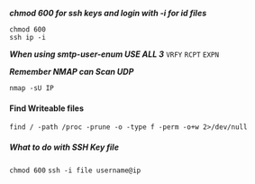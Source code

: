 ***chmod 600 for ssh keys and login with -i for id files*** 
```shell
chmod 600 
ssh ip -i
```

***When using smtp-user-enum  USE ALL 3***
`VRFY` `RCPT` `EXPN`

***Remember NMAP can Scan UDP***
```
nmap -sU IP
```

#### Find Writeable files
```shell-session
find / -path /proc -prune -o -type f -perm -o+w 2>/dev/null
```

##### What to do with SSH Key file
`chmod 600`
`ssh -i file username@ip`